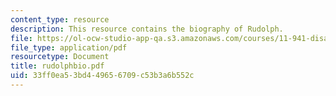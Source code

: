 ```yaml
---
content_type: resource
description: This resource contains the biography of Rudolph.
file: https://ol-ocw-studio-app-qa.s3.amazonaws.com/courses/11-941-disaster-vulnerability-and-resilience-spring-2005/33ff0ea53bd449656709c53b3a6b552c_rudolphbio.pdf
file_type: application/pdf
resourcetype: Document
title: rudolphbio.pdf
uid: 33ff0ea5-3bd4-4965-6709-c53b3a6b552c
---
```

